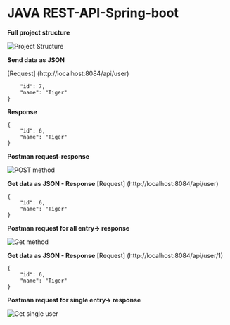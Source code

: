 # JAVA REST-API-Spring-boot

**Full project structure**

![Project Structure](https://user-images.githubusercontent.com/20375942/171577456-dfd11d8f-e732-4b70-b59f-19e6a3a21ca7.png)


**Send data as JSON**

[Request] (http://localhost:8084/api/user)

```{
    "id": 7,
    "name": "Tiger"
}
```

**Response**

```
{
    "id": 6,
    "name": "Tiger"
}
```

**Postman request-response**

![POST method](https://user-images.githubusercontent.com/20375942/171575689-31cfe084-8d0d-4f46-8726-4447eeff1f93.png)


**Get data as JSON - Response**
[Request] (http://localhost:8084/api/user)

```
{
    "id": 6,
    "name": "Tiger"
}
```

**Postman request for all entry-> response**

![Get method](https://user-images.githubusercontent.com/20375942/171573779-e5b18094-e574-4ac8-af10-3ea451dfc5fa.png)


**Get data as JSON - Response**
[Request] (http://localhost:8084/api/user/1)

```
{
    "id": 6,
    "name": "Tiger"
}
```

**Postman request for single entry-> response**

![Get single user](https://user-images.githubusercontent.com/20375942/171574120-550ac435-8a92-4e31-9ea6-3ee85ed243c1.png)


